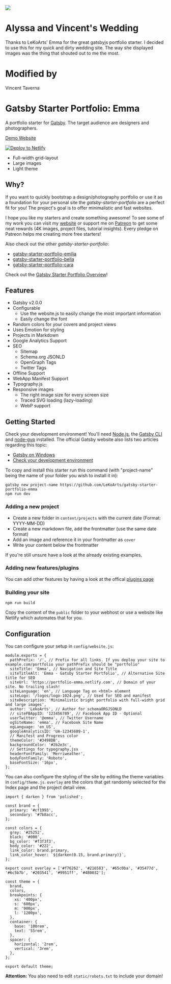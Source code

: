 ![](https://i.imgur.com/M0nwIVi.png)

# Alyssa and Vincent's Wedding

Thanks to LeKoArts' Emma for the great gatsbyjs portfolio starter. I decided to use this for my quick and dirty wedding site. The way she displayed images was the thing that shouted out to me the most.

# Modified by

Vincent Taverna

# Gatsby Starter Portfolio: Emma

A portfolio starter for [Gatsby](https://www.gatsbyjs.org/). The target audience are designers and photographers.

[Demo Website](https://portfolio-emma.netlify.com/)

[![Deploy to Netlify](https://www.netlify.com/img/deploy/button.svg)](https://app.netlify.com/start/deploy?repository=https://github.com/LeKoArts/gatsby-starter-portfolio-emma)

- Full-width grid-layout
- Large images
- Light theme

## Why?

If you want to quickly bootstrap a design/photography portfolio or use it as a foundation for your personal site the *gatsby-starter-portfolio* are a perfect fit for you! The project's goal is to offer minimalistic and fast websites.

I hope you like my starters and create something awesome! To see some of my work you can visit my [website](https://www.lekoarts.de) or support me on [Patreon](https://www.patreon.com/lekoarts) to get some neat rewards (4K images, project files, tutorial insights). Every pledge on Patreon helps me creating more free starters!

Also check out the other *gatsby-starter-portfolio*:
- [gatsby-starter-portfolio-emilia](https://github.com/LeKoArts/gatsby-starter-portfolio-emilia)
- [gatsby-starter-portfolio-bella](https://github.com/LeKoArts/gatsby-starter-portfolio-bella)
- [gatsby-starter-portfolio-cara](https://github.com/LeKoArts/gatsby-starter-portfolio-cara)

Check out the [Gatsby Starter Portfolio Overview](https://gatsby-starter-portfolio.netlify.com/)!

## Features

- Gatsby v2.0.0
- Configurable
    - Use the website.js to easily change the most important information
    - Easily change the font
- Random colors for your covers and project views
- Uses Emotion for styling
- Projects in Markdown
- Google Analytics Support
- SEO
    - Sitemap
    - Schema.org JSONLD
    - OpenGraph Tags
    - Twitter Tags
- Offline Support
- WebApp Manifest Support
- Typography.js
- Responsive images
    - The right image size for every screen size
    - Traced SVG loading (lazy-loading)
    - WebP support

## Getting Started

Check your development environment! You'll need [Node.js](https://nodejs.org/en/), the [Gatsby CLI](https://www.gatsbyjs.org/docs/) and [node-gyp](https://github.com/nodejs/node-gyp#installation) installed. The official Gatsby website also lists two articles regarding this topic:
- [Gatsby on Windows](https://www.gatsbyjs.org/docs/gatsby-on-windows/)
- [Check your development environment](https://www.gatsbyjs.org/tutorial/part-zero/)

To copy and install this starter run this command (with "project-name" being the name of your folder you wish to install it in):

```
gatsby new project-name https://github.com/LeKoArts/gatsby-starter-portfolio-emma
npm run dev
```

### Adding a new project
- Create a new folder in ``content/projects`` with the current date (Format: YYYY-MM-DD)
- Create a new markdown file, add the frontmatter (use the same date format)
- Add an image and reference it in your frontmatter as ``cover``
- Write your content below the frontmatter

If you're still unsure have a look at the already existing examples.

### Adding new features/plugins

You can add other features by having a look at the offical [plugins page](https://www.gatsbyjs.org/docs/plugins/)

### Building your site

```
npm run build
```
Copy the content of the ``public`` folder to your webhost or use a website like Netlify which automates that for you.

## Configuration

You can configure your setup in ``config/website.js``:

```JS
module.exports = {
  pathPrefix: '/', // Prefix for all links. If you deploy your site to example.com/portfolio your pathPrefix should be "portfolio"
  siteTitle: 'Emma', // Navigation and Site Title
  siteTitleAlt: 'Emma - Gatsby Starter Portfolio', // Alternative Site title for SEO
  siteUrl: 'https://portfolio-emma.netlify.com', // Domain of your site. No trailing slash!
  siteLanguage: 'en', // Language Tag on <html> element
  siteLogo: '/logos/logo-1024.png', // Used for SEO and manifest
  siteDescription: 'Minimalistic bright portfolio with full-width grid and large images',
  author: 'LekoArts', // Author for schemaORGJSONLD
  // siteFBAppID: '123456789', // Facebook App ID - Optional
  userTwitter: '@emma', // Twitter Username
  ogSiteName: 'emma', // Facebook Site Name
  ogLanguage: 'en_US',
  googleAnalyticsID: 'UA-12345689-1',
  // Manifest and Progress color
  themeColor: '#3498DB',
  backgroundColor: '#2b2e3c',
  // Settings for typography.jsx
  headerFontFamily: 'Merriweather',
  bodyFontFamily: 'Roboto',
  baseFontSize: '16px',
};
```

You can also configure the styling of the site by editing the theme variables in ``config/theme.js``. `overlay` are the colors that get randomly selected for the Index page and the project detail view.

```JS
import { darken } from 'polished';

const brand = {
  primary: '#cf1993',
  secondary: '#7b8acc',
};

const colors = {
  grey: '#25252',
  black: '#000',
  bg_color: '#f3f3f3',
  body_color: '#222',
  link_color: brand.primary,
  link_color_hover: `${darken(0.15, brand.primary)}`,
};

export const overlay = ['#f76262', '#216583', '#65c0ba', '#35477d', '#6c5b7b', '#203541', '#9951ff', '#480032'];

const theme = {
  brand,
  colors,
  breakpoints: {
    xs: '400px',
    s: '600px',
    m: '900px',
    l: '1200px',
  },
  container: {
    base: '100rem',
    text: '55rem',
  },
  spacer: {
    horizontal: '2rem',
    vertical: '3rem',
  },
};

export default theme;

```

**Attention:** You also need to edit ``static/robots.txt`` to include your domain!
